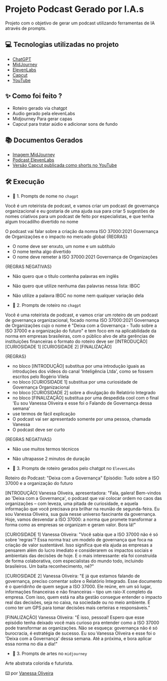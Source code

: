 # Projeto Podcast Gerado por I.A.s

Projeto com o objetivo de gerar um podcast utilizando ferramentas de IA através de prompts.

## 💻 Tecnologias utilizadas no projeto

- [ChatGPT](https://chatgpt.com/) 
- [MidJourney](https://www.midjourney.com/app/)
- [ElevenLabs](https://elevenlabs.io/app/speech-synthesis/text-to-speech)
- [Capcut](https://www.capcut.com/pt-br/)
- [YouTube](https://youtube.com/)

## ✨ Como foi feito ?

- Roteiro gerado via chatgpt
- Audio gerado pela elevenLabs
- Midjourney Para gerar capas
- Capcut para tratar aúdio e adicionar sons de fundo

## 📚 Documentos Gerados

- [Imagem MidJourney](https://github.com/Va-nes-sa/prompts-for-podcast-generate-by-ia/blob/main/assets/image-generator.png)
- [Podcast ElevenLabs](https://github.com/Va-nes-sa/prompts-for-podcast-generate-by-ia/blob/main/output/ElevenLabs_deixa.com.a.governanca.mp3)
- [Versão Capcut publicada como shorts no YouTube](https://youtube.com/shorts/gJI95fCeMuA?feature=share)


## 🛠️ Execução

- 🤖 1. Prompts de nome no `chagpt`

Você é um roteirista de podcast, e vamos criar um podcast de governança organizacional e eu gostaria de uma ajuda sua para criar 5 sugestões de nomes criativos para um podcast de feito por especialistas, e que tenha algum trocadilho divertido no nome

O podcast vai falar sobre a criação da nomra ISO 37000:2021 Governança de Organizações e o impacto no mercado global
{REGRAS}

- O nome deve ser enxuto, um nome e um subtítulo
- O nome tenha algo divertido
- O nome deve remeter à ISO 37000:2021 Governança de Organizações 

{REGRAS NEGATIVAS}

- Não quero que o título contenha palavras em inglês
- Não quero que utilize nenhuma das palavras nessa lista: IBGC
- Não utilize a palavra IBGC no nome nem qualquer variação dela


- 🤖 2. Prompts de roteiro no `chagpt`

Você é uma roteirista de podcast, e vamos criar um  roteiro de um podcast de governança organizacional, focado norma ISO 37000:2021 Governança de Organizações cujo o nome é "Deixa com a Governança - Tudo sobre a ISO 37000 e a organização do futuro" e tem foco em na aplicabilidade da norma em empresas brasileiras,  com o público alvo de alta gerências de instituições financeiras
o formato do roteiro deve ser
[INTRODUÇÃO]
[CURIOSIDADE 1]
[CURIOSIDADE 2]
[FINALIZAÇÃO]

{REGRAS}

- no bloco [INTRODUÇÃO] substitua por uma introdução iguais as introduções dos vídeos do canal 'Inteligência Ltda', como se fossem escritos pelo Rogério Vilela
- no bloco [CURIOSIDADE 1] substitua por uma curiosidade de Governança Organizacional
- no bloco [CURIOSIDADE 2] sobre a divulgação do Relatório Integrado
- no bloco [FINALIZAÇÃO] substitua por uma despedida cool com o final 'Eu sou Vanessa Oliveira e esse foi o Falando de Governança dessa semana'
- use termos de fácil explicação
- O podcast vai ser apresentado somente por uma pessoa, chamada Vanessa
- O podcast deve ser curto

{REGRAS NEGATIVAS}

- Não use muitos termos técnicos
- Não ultrapasse 2 minutos de duração

- 🤖 3. Prompts de roteiro gerados pelo chatgpt no  `ElevenLabs`

Roteiro do Podcast: "Deixa com a Governança"
Episódio: Tudo sobre a ISO 37000 e a organização do futuro

[INTRODUÇÃO]
Vanessa Oliveira, apresentadora:
"Fala, galera! Bem-vindos ao 'Deixa com a Governança', o podcast que vai colocar ordem no caos das organizações – com leveza, uma pitada de curiosidade, e aquela informação que você precisava pra brilhar na reunião de segunda-feira. Eu sou Vanessa Oliveira, sua guia nesse universo fascinante da governança. Hoje, vamos desvendar a ISO 37000: a norma que promete transformar a forma como as empresas se organizam e geram valor. Bora lá!"

[CURIOSIDADE 1]
Vanessa Oliveira:
"Você sabia que a ISO 37000 não é só sobre 'regras'? Essa norma traz um modelo de governança que foca na criação de valor sustentável. Isso significa que ela ajuda as empresas a pensarem além do lucro imediato e considerarem os impactos sociais e ambientais das decisões de hoje. E o mais interessante: ela foi construída de forma colaborativa, com especialistas do mundo todo, incluindo brasileiros. Um baita reconhecimento, né?"

[CURIOSIDADE 2]
Vanessa Oliveira:
"E já que estamos falando de governança, preciso comentar sobre o Relatório Integrado. Esse documento é o queridinho de quem segue a ISO 37000. Ele reúne, em um só lugar, informações financeiras e não financeiras – tipo um raio-X completo da empresa. Com isso, quem está na alta gestão consegue entender o impacto real das decisões, seja no caixa, na sociedade ou no meio ambiente. É como ter um GPS para tomar decisões mais certeiras e responsáveis."

[FINALIZAÇÃO]
Vanessa Oliveira:
"É isso, pessoal! Espero que esse episódio tenha deixado você mais curioso pra entender como a ISO 37000 pode transformar as organizações. Não se esqueça: governança não é só burocracia, é estratégia de sucesso. Eu sou Vanessa Oliveira e esse foi o 'Deixa com a Governança' dessa semana. Até a próxima, e bora aplicar essa norma no dia a dia!"

- 🤖 3. Prompts de artes no `midjourney`

Arte abstrata colorida e futurista.

⌨️ por [Vanessa Oliveira ](https://github.com/Va-nes-sa/prompts-for-podcast-generate-by-ia/tree/main)
